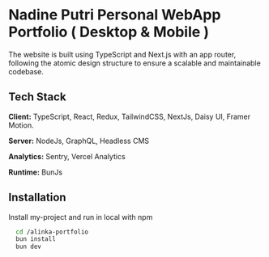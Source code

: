 
# Nadine Putri Personal WebApp Portfolio ( Desktop & Mobile )

The website is built using TypeScript and Next.js with an app router, following the atomic design structure to ensure a scalable and maintainable codebase.

## Tech Stack

**Client:** TypeScript, React, Redux, TailwindCSS, NextJs, Daisy UI, Framer Motion.

**Server:** NodeJs, GraphQL, Headless CMS

**Analytics:** Sentry, Vercel Analytics

**Runtime:** BunJs


## Installation

Install my-project and run in local with npm

```bash
  cd /alinka-portfolio
  bun install
  bun dev
```
    
